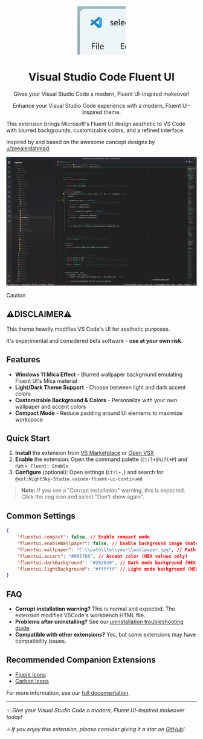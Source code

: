 <div align="center">
  <img
    src="https://raw.githubusercontent.com/Night-Star04/vscode-fluent-ui/refs/heads/main/images/icon.png"
    width="128"
  />
  <h1>Visual Studio Code Fluent UI</h1>
  <p>Gives your Visual Studio Code a modern, Fluent UI-inspired makeover!</p>
  <p>
    Enhance your Visual Studio Code experience with a modern, Fluent UI-inspired theme.
  </p>
</div>

This extension brings Microsoft's Fluent UI design aesthetic to VS Code with blurred backgrounds,
customizable colors, and a refined interface.

Inspired by and based on the awesome concept designs by
[u/zeealeidahmad](https://www.reddit.com/r/Windows11/comments/orbgzl/visual_studio_vs_code_and_github_desktop_with/).

<div align="center">
  <img
    src="https://raw.githubusercontent.com/Night-Star04/vscode-fluent-ui/refs/heads/main/images/vscode-sample-wp-content.png"
    alt="Preview"
  />
</div>

> [!CAUTION]
>
> ## ⚠️DISCLAIMER⚠️
>
> This theme heavily modifies VS Code's UI for aesthetic purposes.
>
> It's experimental and considered beta software - **use at your own risk**.

## Features

-   **Windows 11 Mica Effect** - Blurred wallpaper background emulating Fluent UI's Mica material
-   **Light/Dark Theme Support** - Choose between light and dark accent colors
-   **Customizable Background & Colors** - Personalize with your own wallpaper and accent colors
-   **Compact Mode** - Reduce padding around UI elements to maximize workspace

## Quick Start

1. **Install** the extension from
   [VS Marketplace](https://marketplace.visualstudio.com/items?itemName=NightSky-Studio.vscode-fluent-ui-continued)
   or [Open VSX](https://open-vsx.org/extension/NightSky-Studio/vscode-fluent-ui-continued)
2. **Enable** the extension: Open the command palette (`Ctrl+Shift+P`) and run `> Fluent: Enable`
3. **Configure** (optional): Open settings (`Ctrl+,`) and search for
   `@ext:NightSky-Studio.vscode-fluent-ui-continued`

> **Note:** If you see a "Corrupt Installation" warning, this is expected. Click the cog icon and
> select "Don't show again".

## Common Settings

```json
{
    "fluentui.compact": false, // Enable compact mode
    "fluentui.enableWallpaper": false, // Enable background image (matching "fluentui.wallpaper" setting)
    "fluentui.wallpaper": "C:\\path\\to\\your\\wallpaper.jpg", // Path to your wallpaper (absolute path)
    "fluentui.accent": "#005fb8", // Accent color (HEX values only)
    "fluentui.darkBackground": "#202020", // Dark mode background (HEX values only)
    "fluentui.lightBackground": "#ffffff" // Light mode background (HEX values only)
}
```

## FAQ

-   **Corrupt installation warning?** This is normal and expected. The extension modifies VSCode's
    workbench HTML file.
-   **Problems after uninstalling?** See our
    [uninstallation troubleshooting guide](https://github.com/Night-Star04/vscode-fluent-ui/blob/main/TROUBLESHOOTING.md#uninstallation).
-   **Compatible with other extensions?** Yes, but some extensions may have compatibility issues.

## Recommended Companion Extensions

-   [Fluent Icons](https://marketplace.visualstudio.com/items?itemName=miguelsolorio.fluent-icons)
-   [Carbon Icons](https://marketplace.visualstudio.com/items?itemName=antfu.icons-carbon)

For more information, see our
[full documentation](https://github.com/Night-Star04/vscode-fluent-ui).

---

_✨ Give your Visual Studio Code a modern, Fluent UI-inspired makeover today!_

_⭐ If you enjoy this extension, please consider giving it a star on
[GitHub](https://github.com/Night-Star04/vscode-fluent-ui)!_
